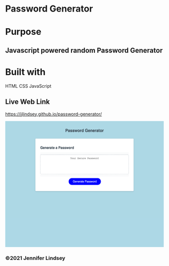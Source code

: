 # Password Generator

# Purpose 
## Javascript powered random Password Generator

# Built with
HTML
CSS
JavaScript

## Live Web Link
https://jjlindsey.github.io/password-generator/

<img src="screencapture.png" height=400>

### ©2021 Jennifer Lindsey
